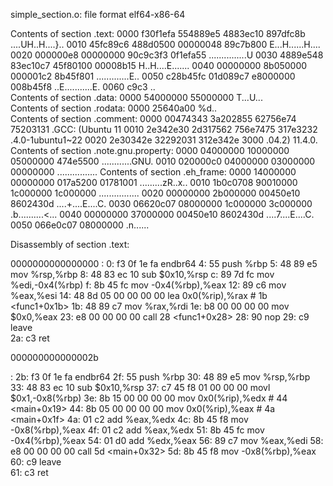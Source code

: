 
simple_section.o:     file format elf64-x86-64

Contents of section .text:
 0000 f30f1efa 554889e5 4883ec10 897dfc8b  ....UH..H....}..
 0010 45fc89c6 488d0500 00000048 89c7b800  E...H......H....
 0020 000000e8 00000000 90c9c3f3 0f1efa55  ...............U
 0030 4889e548 83ec10c7 45f80100 00008b15  H..H....E.......
 0040 00000000 8b050000 000001c2 8b45f801  .............E..
 0050 c28b45fc 01d089c7 e8000000 008b45f8  ..E...........E.
 0060 c9c3                                 ..              
Contents of section .data:
 0000 54000000 55000000                    T...U...        
Contents of section .rodata:
 0000 25640a00                             %d..            
Contents of section .comment:
 0000 00474343 3a202855 62756e74 75203131  .GCC: (Ubuntu 11
 0010 2e342e30 2d317562 756e7475 317e3232  .4.0-1ubuntu1~22
 0020 2e30342e 32292031 312e342e 3000      .04.2) 11.4.0.  
Contents of section .note.gnu.property:
 0000 04000000 10000000 05000000 474e5500  ............GNU.
 0010 020000c0 04000000 03000000 00000000  ................
Contents of section .eh_frame:
 0000 14000000 00000000 017a5200 01781001  .........zR..x..
 0010 1b0c0708 90010000 1c000000 1c000000  ................
 0020 00000000 2b000000 00450e10 8602430d  ....+....E....C.
 0030 06620c07 08000000 1c000000 3c000000  .b..........<...
 0040 00000000 37000000 00450e10 8602430d  ....7....E....C.
 0050 066e0c07 08000000                    .n......        

Disassembly of section .text:

0000000000000000 <func1>:
   0:	f3 0f 1e fa          	endbr64 
   4:	55                   	push   %rbp
   5:	48 89 e5             	mov    %rsp,%rbp
   8:	48 83 ec 10          	sub    $0x10,%rsp
   c:	89 7d fc             	mov    %edi,-0x4(%rbp)
   f:	8b 45 fc             	mov    -0x4(%rbp),%eax
  12:	89 c6                	mov    %eax,%esi
  14:	48 8d 05 00 00 00 00 	lea    0x0(%rip),%rax        # 1b <func1+0x1b>
  1b:	48 89 c7             	mov    %rax,%rdi
  1e:	b8 00 00 00 00       	mov    $0x0,%eax
  23:	e8 00 00 00 00       	call   28 <func1+0x28>
  28:	90                   	nop
  29:	c9                   	leave  
  2a:	c3                   	ret    

000000000000002b <main>:
  2b:	f3 0f 1e fa          	endbr64 
  2f:	55                   	push   %rbp
  30:	48 89 e5             	mov    %rsp,%rbp
  33:	48 83 ec 10          	sub    $0x10,%rsp
  37:	c7 45 f8 01 00 00 00 	movl   $0x1,-0x8(%rbp)
  3e:	8b 15 00 00 00 00    	mov    0x0(%rip),%edx        # 44 <main+0x19>
  44:	8b 05 00 00 00 00    	mov    0x0(%rip),%eax        # 4a <main+0x1f>
  4a:	01 c2                	add    %eax,%edx
  4c:	8b 45 f8             	mov    -0x8(%rbp),%eax
  4f:	01 c2                	add    %eax,%edx
  51:	8b 45 fc             	mov    -0x4(%rbp),%eax
  54:	01 d0                	add    %edx,%eax
  56:	89 c7                	mov    %eax,%edi
  58:	e8 00 00 00 00       	call   5d <main+0x32>
  5d:	8b 45 f8             	mov    -0x8(%rbp),%eax
  60:	c9                   	leave  
  61:	c3                   	ret    
